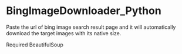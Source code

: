 # BingImageDownloader_Python
Paste the url of bing image search result page and it will automatically download the target images with its native size.

Required BeautifulSoup
